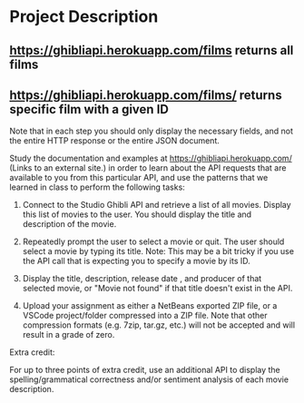 # Project Description

## https://ghibliapi.herokuapp.com/films returns all films
## https://ghibliapi.herokuapp.com/films/<id> returns specific film with a given ID

Note that in each step you should only display the necessary fields, and not the entire HTTP response or the entire JSON document.

 

Study the documentation and examples at https://ghibliapi.herokuapp.com/ (Links to an external site.)  in order to learn about the API requests that are available to you from this particular API, and use the patterns that we learned in class to perform the following tasks:

1) Connect to the Studio Ghibli API and retrieve a list of all movies.  Display this list of movies to the user.  You should display the title and description of the movie.

2) Repeatedly prompt the user to select a movie or quit.  The user should select a movie by typing its title.  Note: This may be a bit tricky if you use the API call that is expecting you to specify a movie by its ID.

3) Display the title, description, release date , and producer of that selected movie, or "Movie not found" if that title doesn't exist in the API.

4) Upload your assignment as either a NetBeans exported ZIP file, or a VSCode project/folder compressed into a ZIP file.  Note that other compression formats (e.g. 7zip, tar.gz, etc.) will not be accepted and will result in a grade of zero.

 

Extra credit:

 

For up to three points of extra credit, use an additional API to display the spelling/grammatical correctness and/or sentiment analysis of each movie description.